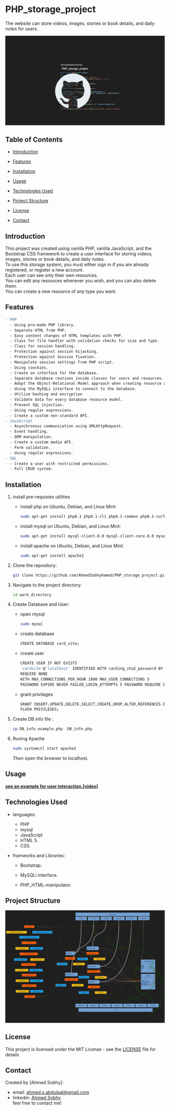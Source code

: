 # PHP_storage_project

The website can store videos, images, stories or book details, and daily notes for users.

![](repo-image/name.png)

## Table of Contents

- [Introduction](#introduction)
- [Features](#features)
- [Installation](#installation)
- [Usage](#usage)
- [Technologies Used](#technologies-used)
- [Project Structure](#project-structure)
- [License](#license)
- [Contact](#contact)

  <!-- intro -->

## Introduction

This project was created using vanilla PHP, vanilla JavaScript, and the Bootstrap CSS framework to create a user interface for storing videos, images, stories or book details, and daily notes.
<br>
To use this storage system, you must either sign in if you are already registered, or register a new account.
<br>
Each user can see only their own resources.
<br>
You can edit any resources whenever you wish, and you can also delete them.
<br>
You can create a new resource of any type you want.

  <!-- technologies was used with links if available -->

## Features

```diff
- PHP
  - Using pre-made PHP library.
  - Separate HTML from PHP.
  - Easy content changes of HTML templates with PHP.
  - Class for file handler with validation checks for size and type.
  - Class for session handling.
  - Protection against session hijacking.
  - Protection against Session fixation.
  - Manipulate session settings from PHP script.
  - Using coockies.
  - Create an interface for the database.
  - Separate database routines inside classes for users and resources.
  - Adopt the Object-Relational Model approach when creating resource and user classes.
  - Using the MySQLi interface to connect to the database.
  - Utilize hashing and encryption
  - Validate data for every database resource model.
  - Prevent SQL injection.
  - Using regular expressions.
  - Create a custom non-standard API.
- JavaScript
  - Asynchronous communication using XMLHttpRequest.
  - Event handling.
  - DOM manipulation.
  - Create a custom media API.
  - Form validation.
  - Using regular expressions.
- SQL
  - Create a user with restricted permissions.
  - Full CRUD system.

```

  <!-- get start and how to run with the prerequisites mintion -->

## Installation

1. install pre-requisies utilities

   - install php
     on Ubuntu, Debian, and Linux Mint:

     ```sh
     sudo apt-get install php8.1 php8.1-cli php8.1-common php8.1-curl php8.1-mysql
     ```

   - install mysql
     on Ubuntu, Debian, and Linux Mint:

     ```sh
     sudo apt-get install mysql-client-8.0 mysql-client-core-8.0 mysql-server-core-8.0
     ```

   - install apache
     on Ubuntu, Debian, and Linux Mint:

     ```sh
     sudo apt-get install apache2
     ```

2. Clone the repository:

   ```sh
   git clone https://github.com/AhmedSobhyHamed/PHP_storage_project.git
   ```

3. Navigate to the project directory:

   ```sh
   cd work_directory
   ```

4. Create Database and User:

   - open mysql

     ```sh
     sudo mysql
     ```

   - create database

     ```sh
     CREATE DATABASE card_site;
     ```

   - create user

     ```sh
     CREATE USER IF NOT EXISTS
     'cardsite'@'localhost' IDENTIFIED WITH caching_sha2_password BY 'password'
     REQUIRE NONE
     WITH MAX_CONNECTIONS_PER_HOUR 1800 MAX_USER_CONNECTIONS 5
     PASSWORD EXPIRE NEVER FAILED_LOGIN_ATTEMPTS 5 PASSWORD REQUIRE CURRENT PASSWORD_LOCK_TIME 1;
     ```

   - grant privilages

     ```sh
     GRANT INSERT,UPDATE,DELETE,SELECT,CREATE,DROP,ALTER,REFERENCES ON `card_site`.* TO 'cardsite'@'localhost';
     FLUSH PRIVILEGES;
     ```

5. Create DB info file :

   ```sh
   cp DB_info.example.php  DB_info.php
   ```

6. Runing Apache

   ```sh
   sudo systemctl start apache2
   ```

   Then open the browser to localhost.

  <!-- usage or how to interact with this technologies like api end points and what they do -->

## Usage

<!-- **You can interact with the project via this link**
[web page on github](https://ahmedsobhyhamed.github.io/PHP_storage_project/).
<br> -->

**[see an example for user interaction.[video]](http://youtube.com)**

## Technologies Used

- languages:

  - PHP
  - mysql
  - JavaScript
  - HTML 5.
  - CSS.

- framworks and Libraries:

  - Bootstrap.
  - MySQLi interface.
  - PHP_HTML-manipulator.

    <!-- about the project and a digram of how it work -->

## Project Structure

![](repo-image/php.png)

  <!-- licance -->

## License

This project is licensed under the MIT License - see the [LICENSE](/LICENSE) file for details

  <!-- contacts -->

## Contact

Created by [Ahmed Sobhy]:

- email: [ahmed.s.abdulaal@gmail.com](mailto:ahmed.s.abdulaal@gmail.com)
- linkedin: [Ahmed Sobhy](https://www.linkedin.com/in/ahmed-sobhy-b824b7201/)
  <br>
  feel free to contact me!
